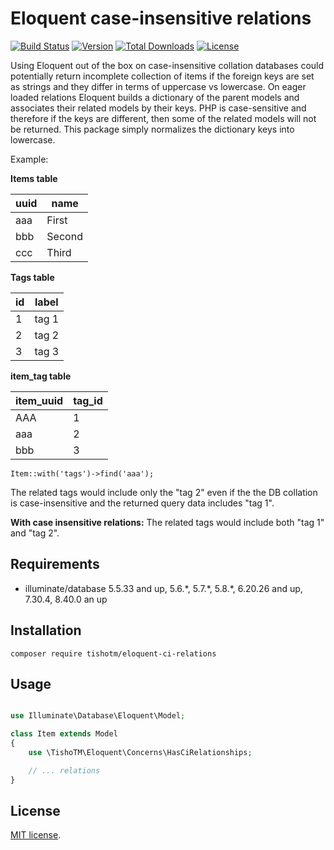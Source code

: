 # Eloquent case-insensitive relations

<p align="left">
<a href="https://github.com/TishoTM/eloquent-ci-relations/actions"><img src="https://github.com/TishoTM/eloquent-ci-relations/actions/workflows/tests.yml/badge.svg" alt="Build Status"></a>
<a href="https://packagist.org/packages/tishotm/eloquent-ci-relations"><img class="badge" src="https://poser.pugx.org/tishotm/eloquent-ci-relations/version" alt="Version" /></a>
<a href="https://packagist.org/packages/tishotm/eloquent-ci-relations"><img class="badge" src="https://poser.pugx.org/tishotm/eloquent-ci-relations/downloads" alt="Total Downloads" /></a>
<a href="https://packagist.org/packages/tishotm/eloquent-ci-relations"><img class="badge" src="https://poser.pugx.org/tishotm/eloquent-ci-relations/license" alt="License" /></a>
</p>

Using Eloquent out of the box on case-insensitive collation databases could potentially return incomplete collection of items
if the foreign keys are set as strings and they differ in terms of uppercase vs lowercase.
On eager loaded relations Eloquent builds a dictionary of the parent models and associates their related models by their keys.
PHP is case-sensitive and therefore if the keys are different, then some of the related models will not be returned.
This package simply normalizes the dictionary keys into lowercase.

Example:

**Items table**

| uuid | name |
| --- | --- |
| aaa | First |
| bbb | Second |
| ccc | Third |

**Tags table**

| id | label |
| --- | --- |
| 1 | tag 1 |
| 2 | tag 2 |
| 3 | tag 3 |

**item_tag table**

| item_uuid | tag_id |
| --- | --- |
| AAA | 1 |
| aaa | 2 |
| bbb | 3 |

`Item::with('tags')->find('aaa');`

The related tags would include only the "tag 2" even if the the DB collation is case-insensitive and the returned query data includes "tag 1".

**With case insensitive relations:** The related tags would include both "tag 1" and "tag 2".

## Requirements

- illuminate/database 5.5.33 and up, 5.6.\*, 5.7.\*, 5.8.\*, 6.20.26 and up, 7.30.4, 8.40.0 an up

## Installation

`composer require tishotm/eloquent-ci-relations`

## Usage

```PHP

use Illuminate\Database\Eloquent\Model;

class Item extends Model
{
    use \TishoTM\Eloquent\Concerns\HasCiRelationships;

    // ... relations
}
```

## License

[MIT license](https://opensource.org/licenses/MIT).
